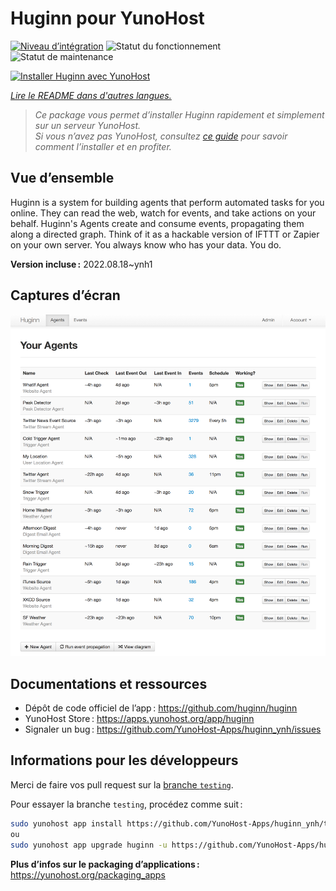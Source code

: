<!--
Nota bene : ce README est automatiquement généré par <https://github.com/YunoHost/apps/tree/master/tools/readme_generator>
Il NE doit PAS être modifié à la main.
-->

# Huginn pour YunoHost

[![Niveau d’intégration](https://dash.yunohost.org/integration/huginn.svg)](https://dash.yunohost.org/appci/app/huginn) ![Statut du fonctionnement](https://ci-apps.yunohost.org/ci/badges/huginn.status.svg) ![Statut de maintenance](https://ci-apps.yunohost.org/ci/badges/huginn.maintain.svg)

[![Installer Huginn avec YunoHost](https://install-app.yunohost.org/install-with-yunohost.svg)](https://install-app.yunohost.org/?app=huginn)

*[Lire le README dans d'autres langues.](./ALL_README.md)*

> *Ce package vous permet d’installer Huginn rapidement et simplement sur un serveur YunoHost.*  
> *Si vous n’avez pas YunoHost, consultez [ce guide](https://yunohost.org/install) pour savoir comment l’installer et en profiter.*

## Vue d’ensemble

Huginn is a system for building agents that perform automated tasks for you online. They can read the web, watch for events, and take actions on your behalf. Huginn's Agents create and consume events, propagating them along a directed graph. Think of it as a hackable version of IFTTT or Zapier on your own server. You always know who has your data. You do.

**Version incluse :** 2022.08.18~ynh1

## Captures d’écran

![Capture d’écran de Huginn](./doc/screenshots/your-agents.png)

## Documentations et ressources

- Dépôt de code officiel de l’app : <https://github.com/huginn/huginn>
- YunoHost Store : <https://apps.yunohost.org/app/huginn>
- Signaler un bug : <https://github.com/YunoHost-Apps/huginn_ynh/issues>

## Informations pour les développeurs

Merci de faire vos pull request sur la [branche `testing`](https://github.com/YunoHost-Apps/huginn_ynh/tree/testing).

Pour essayer la branche `testing`, procédez comme suit :

```bash
sudo yunohost app install https://github.com/YunoHost-Apps/huginn_ynh/tree/testing --debug
ou
sudo yunohost app upgrade huginn -u https://github.com/YunoHost-Apps/huginn_ynh/tree/testing --debug
```

**Plus d’infos sur le packaging d’applications :** <https://yunohost.org/packaging_apps>

